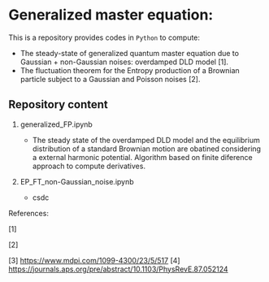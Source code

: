 # Generalized master equation:

This is a repository provides codes in `Python` to compute:
* The steady-state of generalized quantum master equation due to Gaussian + non-Gaussian noises: overdamped DLD model [1].
* The fluctuation theorem for the Entropy production of a Brownian particle subject to a Gaussian and Poisson noises [2].

## Repository content

1. generalized_FP.ipynb
	- The steady state of the overdamped DLD model and the equilibrium distribution of a standard Brownian motion are obatined considering a external harmonic potential. Algorithm based on finite diference approach to compute derivatives.

2. EP_FT_non-Gaussian_noise.ipynb
	- csdc
	
References:

[1] 

[2]

[3] https://www.mdpi.com/1099-4300/23/5/517
[4] https://journals.aps.org/pre/abstract/10.1103/PhysRevE.87.052124
